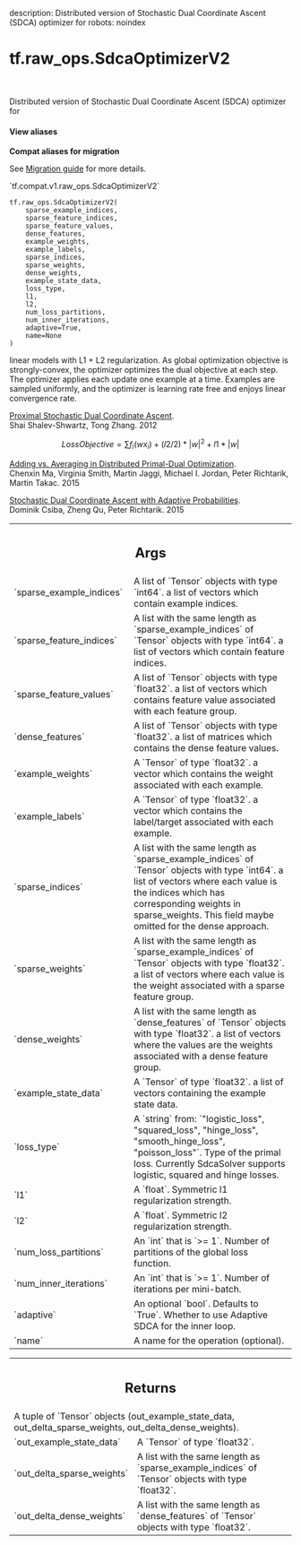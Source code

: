 description: Distributed version of Stochastic Dual Coordinate Ascent (SDCA) optimizer for
robots: noindex

# tf.raw_ops.SdcaOptimizerV2

<!-- Insert buttons and diff -->

<table class="tfo-notebook-buttons tfo-api nocontent" align="left">

</table>



Distributed version of Stochastic Dual Coordinate Ascent (SDCA) optimizer for


<section class="expandable">
  <h4 class="showalways">View aliases</h4>
  <p>
<b>Compat aliases for migration</b>
<p>See
<a href="https://www.tensorflow.org/guide/migrate">Migration guide</a> for
more details.</p>
<p>`tf.compat.v1.raw_ops.SdcaOptimizerV2`</p>
</p>
</section>

<pre class="devsite-click-to-copy prettyprint lang-py tfo-signature-link">
<code>tf.raw_ops.SdcaOptimizerV2(
    sparse_example_indices,
    sparse_feature_indices,
    sparse_feature_values,
    dense_features,
    example_weights,
    example_labels,
    sparse_indices,
    sparse_weights,
    dense_weights,
    example_state_data,
    loss_type,
    l1,
    l2,
    num_loss_partitions,
    num_inner_iterations,
    adaptive=True,
    name=None
)
</code></pre>



<!-- Placeholder for "Used in" -->


linear models with L1 + L2 regularization. As global optimization objective is
strongly-convex, the optimizer optimizes the dual objective at each step. The
optimizer applies each update one example at a time. Examples are sampled
uniformly, and the optimizer is learning rate free and enjoys linear convergence
rate.

[Proximal Stochastic Dual Coordinate Ascent](http://arxiv.org/pdf/1211.2717v1.pdf).<br>
Shai Shalev-Shwartz, Tong Zhang. 2012

$$Loss Objective = \sum f_{i} (wx_{i}) + (l2 / 2) * |w|^2 + l1 * |w|$$

[Adding vs. Averaging in Distributed Primal-Dual Optimization](http://arxiv.org/abs/1502.03508).<br>
Chenxin Ma, Virginia Smith, Martin Jaggi, Michael I. Jordan,
Peter Richtarik, Martin Takac. 2015

[Stochastic Dual Coordinate Ascent with Adaptive Probabilities](https://arxiv.org/abs/1502.08053).<br>
Dominik Csiba, Zheng Qu, Peter Richtarik. 2015

<!-- Tabular view -->
 <table class="responsive fixed orange">
<colgroup><col width="214px"><col></colgroup>
<tr><th colspan="2"><h2 class="add-link">Args</h2></th></tr>

<tr>
<td>
`sparse_example_indices`<a id="sparse_example_indices"></a>
</td>
<td>
A list of `Tensor` objects with type `int64`.
a list of vectors which contain example indices.
</td>
</tr><tr>
<td>
`sparse_feature_indices`<a id="sparse_feature_indices"></a>
</td>
<td>
A list with the same length as `sparse_example_indices` of `Tensor` objects with type `int64`.
a list of vectors which contain feature indices.
</td>
</tr><tr>
<td>
`sparse_feature_values`<a id="sparse_feature_values"></a>
</td>
<td>
A list of `Tensor` objects with type `float32`.
a list of vectors which contains feature value
associated with each feature group.
</td>
</tr><tr>
<td>
`dense_features`<a id="dense_features"></a>
</td>
<td>
A list of `Tensor` objects with type `float32`.
a list of matrices which contains the dense feature values.
</td>
</tr><tr>
<td>
`example_weights`<a id="example_weights"></a>
</td>
<td>
A `Tensor` of type `float32`.
a vector which contains the weight associated with each
example.
</td>
</tr><tr>
<td>
`example_labels`<a id="example_labels"></a>
</td>
<td>
A `Tensor` of type `float32`.
a vector which contains the label/target associated with each
example.
</td>
</tr><tr>
<td>
`sparse_indices`<a id="sparse_indices"></a>
</td>
<td>
A list with the same length as `sparse_example_indices` of `Tensor` objects with type `int64`.
a list of vectors where each value is the indices which has
corresponding weights in sparse_weights. This field maybe omitted for the
dense approach.
</td>
</tr><tr>
<td>
`sparse_weights`<a id="sparse_weights"></a>
</td>
<td>
A list with the same length as `sparse_example_indices` of `Tensor` objects with type `float32`.
a list of vectors where each value is the weight associated with
a sparse feature group.
</td>
</tr><tr>
<td>
`dense_weights`<a id="dense_weights"></a>
</td>
<td>
A list with the same length as `dense_features` of `Tensor` objects with type `float32`.
a list of vectors where the values are the weights associated
with a dense feature group.
</td>
</tr><tr>
<td>
`example_state_data`<a id="example_state_data"></a>
</td>
<td>
A `Tensor` of type `float32`.
a list of vectors containing the example state data.
</td>
</tr><tr>
<td>
`loss_type`<a id="loss_type"></a>
</td>
<td>
A `string` from: `"logistic_loss", "squared_loss", "hinge_loss", "smooth_hinge_loss", "poisson_loss"`.
Type of the primal loss. Currently SdcaSolver supports logistic,
squared and hinge losses.
</td>
</tr><tr>
<td>
`l1`<a id="l1"></a>
</td>
<td>
A `float`. Symmetric l1 regularization strength.
</td>
</tr><tr>
<td>
`l2`<a id="l2"></a>
</td>
<td>
A `float`. Symmetric l2 regularization strength.
</td>
</tr><tr>
<td>
`num_loss_partitions`<a id="num_loss_partitions"></a>
</td>
<td>
An `int` that is `>= 1`.
Number of partitions of the global loss function.
</td>
</tr><tr>
<td>
`num_inner_iterations`<a id="num_inner_iterations"></a>
</td>
<td>
An `int` that is `>= 1`.
Number of iterations per mini-batch.
</td>
</tr><tr>
<td>
`adaptive`<a id="adaptive"></a>
</td>
<td>
An optional `bool`. Defaults to `True`.
Whether to use Adaptive SDCA for the inner loop.
</td>
</tr><tr>
<td>
`name`<a id="name"></a>
</td>
<td>
A name for the operation (optional).
</td>
</tr>
</table>



<!-- Tabular view -->
 <table class="responsive fixed orange">
<colgroup><col width="214px"><col></colgroup>
<tr><th colspan="2"><h2 class="add-link">Returns</h2></th></tr>
<tr class="alt">
<td colspan="2">
A tuple of `Tensor` objects (out_example_state_data, out_delta_sparse_weights, out_delta_dense_weights).
</td>
</tr>
<tr>
<td>
`out_example_state_data`<a id="out_example_state_data"></a>
</td>
<td>
A `Tensor` of type `float32`.
</td>
</tr><tr>
<td>
`out_delta_sparse_weights`<a id="out_delta_sparse_weights"></a>
</td>
<td>
A list with the same length as `sparse_example_indices` of `Tensor` objects with type `float32`.
</td>
</tr><tr>
<td>
`out_delta_dense_weights`<a id="out_delta_dense_weights"></a>
</td>
<td>
A list with the same length as `dense_features` of `Tensor` objects with type `float32`.
</td>
</tr>
</table>

